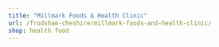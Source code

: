 ```yaml
---
title: "Millmark Foods & Health Clinic"
url: /frodsham-cheshire/millmark-foods-and-health-clinic/
shop: health food
---
```

